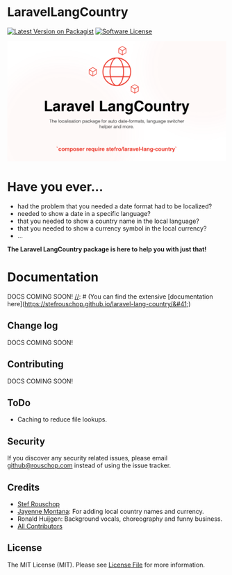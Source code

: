 # LaravelLangCountry

[![Latest Version on Packagist][ico-version]][link-packagist]
[![Software License][ico-license]](LICENSE.md)

![laravel-langcountry.png](/docs/public/laravel-langcountry.png)

# Have you ever...

* had the problem that you needed a date format had to be localized?
* needed to show a date in a specific language?
* that you needed to show a country name in the local language?
* that you needed to show a currency symbol in the local currency?
* ...

**The Laravel LangCountry package is here to help you with just that!**

# Documentation

DOCS COMING SOON!
[//]: # (You can find the extensive [documentation here]&#40;https://stefrouschop.github.io/laravel-lang-country/&#41;)

## Change log

DOCS COMING SOON!

[//]: # (Please see [CHANGELOG]&#40;CHANGELOG.md&#41; for more information on what has changed recently.)

## Contributing

DOCS COMING SOON!

[//]: # (Great! Please see [the contributing guide in the documentation]&#40;CONTRIBUTING.md&#41; for details.)

## ToDo

* Caching to reduce file lookups.

## Security

If you discover any security related issues, please email github@rouschop.com instead of using the issue tracker.

## Credits

- [Stef Rouschop](https://github.com/stefro)
- [Jayenne Montana](https://github.com/jayenne): For adding local country names and currency.
- Ronald Huijgen: Background vocals, choreography and funny business.
- [All Contributors][link-contributors]

## License

The MIT License (MIT). Please see [License File](LICENSE.md) for more information.

[ico-version]: https://img.shields.io/packagist/v/involved-group/laravel-lang-country.svg?style=flat-square

[ico-license]: https://img.shields.io/badge/license-MIT-brightgreen.svg?style=flat-square

[ico-downloads]: https://img.shields.io/packagist/dt/involved-group/laravel-lang-country.svg?style=flat-square

[link-packagist]: https://packagist.org/packages/involved-group/laravel-lang-country

[link-author]: https://github.com/stefro

[link-contributors]: ../../contributors
